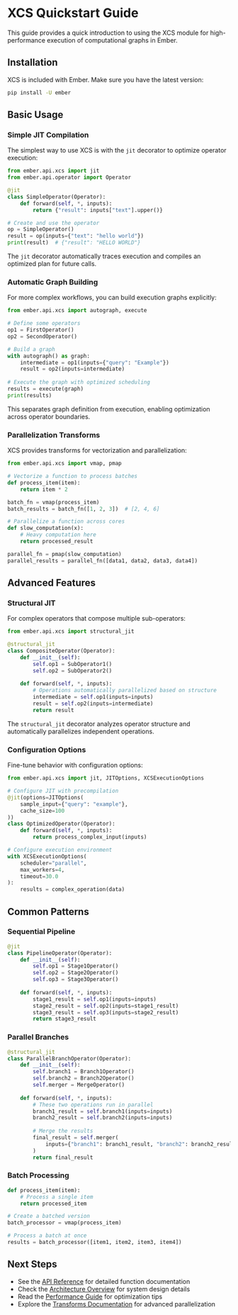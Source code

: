 # XCS Quickstart Guide

This guide provides a quick introduction to using the XCS module for high-performance execution of computational graphs in Ember.

## Installation

XCS is included with Ember. Make sure you have the latest version:

```bash
pip install -U ember
```

## Basic Usage

### Simple JIT Compilation

The simplest way to use XCS is with the `jit` decorator to optimize operator execution:

```python
from ember.api.xcs import jit
from ember.api.operator import Operator

@jit
class SimpleOperator(Operator):
    def forward(self, *, inputs):
        return {"result": inputs["text"].upper()}

# Create and use the operator
op = SimpleOperator()
result = op(inputs={"text": "hello world"})
print(result)  # {"result": "HELLO WORLD"}
```

The `jit` decorator automatically traces execution and compiles an optimized plan for future calls.

### Automatic Graph Building

For more complex workflows, you can build execution graphs explicitly:

```python
from ember.api.xcs import autograph, execute

# Define some operators
op1 = FirstOperator()
op2 = SecondOperator()

# Build a graph
with autograph() as graph:
    intermediate = op1(inputs={"query": "Example"})
    result = op2(inputs=intermediate)
    
# Execute the graph with optimized scheduling
results = execute(graph)
print(results)
```

This separates graph definition from execution, enabling optimization across operator boundaries.

### Parallelization Transforms

XCS provides transforms for vectorization and parallelization:

```python
from ember.api.xcs import vmap, pmap

# Vectorize a function to process batches
def process_item(item):
    return item * 2

batch_fn = vmap(process_item)
batch_results = batch_fn([1, 2, 3])  # [2, 4, 6]

# Parallelize a function across cores
def slow_computation(x):
    # Heavy computation here
    return processed_result

parallel_fn = pmap(slow_computation)
parallel_results = parallel_fn([data1, data2, data3, data4])
```

## Advanced Features

### Structural JIT

For complex operators that compose multiple sub-operators:

```python
from ember.api.xcs import structural_jit

@structural_jit
class CompositeOperator(Operator):
    def __init__(self):
        self.op1 = SubOperator1()
        self.op2 = SubOperator2()
        
    def forward(self, *, inputs):
        # Operations automatically parallelized based on structure
        intermediate = self.op1(inputs=inputs)
        result = self.op2(inputs=intermediate)
        return result
```

The `structural_jit` decorator analyzes operator structure and automatically parallelizes independent operations.

### Configuration Options

Fine-tune behavior with configuration options:

```python
from ember.api.xcs import jit, JITOptions, XCSExecutionOptions

# Configure JIT with precompilation
@jit(options=JITOptions(
    sample_input={"query": "example"},
    cache_size=100
))
class OptimizedOperator(Operator):
    def forward(self, *, inputs):
        return process_complex_input(inputs)

# Configure execution environment
with XCSExecutionOptions(
    scheduler="parallel",
    max_workers=4,
    timeout=30.0
):
    results = complex_operation(data)
```

## Common Patterns

### Sequential Pipeline

```python
@jit
class PipelineOperator(Operator):
    def __init__(self):
        self.op1 = Stage1Operator()
        self.op2 = Stage2Operator()
        self.op3 = Stage3Operator()
        
    def forward(self, *, inputs):
        stage1_result = self.op1(inputs=inputs)
        stage2_result = self.op2(inputs=stage1_result)
        stage3_result = self.op3(inputs=stage2_result)
        return stage3_result
```

### Parallel Branches

```python
@structural_jit
class ParallelBranchOperator(Operator):
    def __init__(self):
        self.branch1 = Branch1Operator()
        self.branch2 = Branch2Operator()
        self.merger = MergeOperator()
        
    def forward(self, *, inputs):
        # These two operations run in parallel
        branch1_result = self.branch1(inputs=inputs)
        branch2_result = self.branch2(inputs=inputs)
        
        # Merge the results
        final_result = self.merger(
            inputs={"branch1": branch1_result, "branch2": branch2_result}
        )
        return final_result
```

### Batch Processing

```python
def process_item(item):
    # Process a single item
    return processed_item

# Create a batched version
batch_processor = vmap(process_item)

# Process a batch at once
results = batch_processor([item1, item2, item3, item4])
```

## Next Steps

- See the [API Reference](API_REFERENCE.md) for detailed function documentation
- Check the [Architecture Overview](ARCHITECTURE.md) for system design details
- Read the [Performance Guide](PERFORMANCE_GUIDE.md) for optimization tips
- Explore the [Transforms Documentation](TRANSFORMS.md) for advanced parallelization